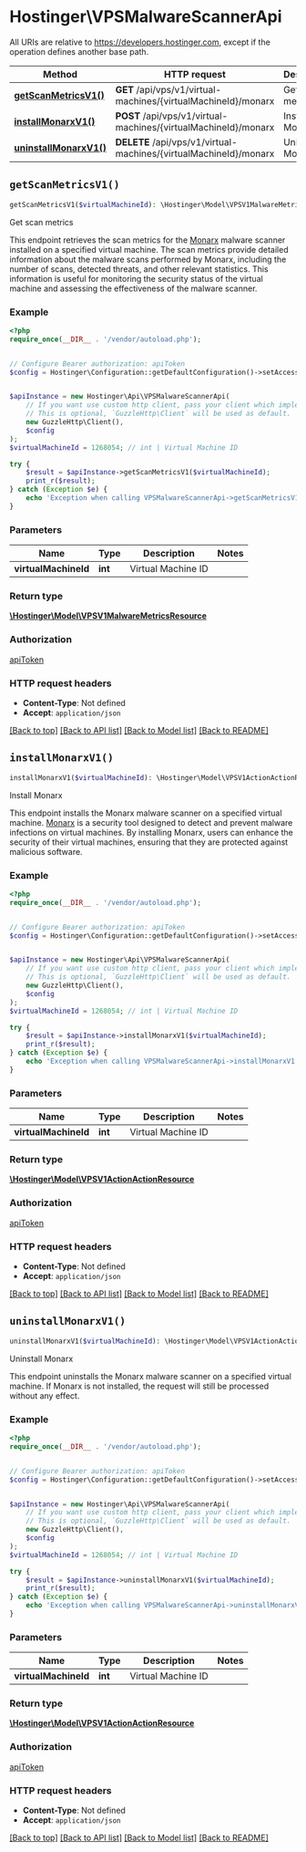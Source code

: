 # Hostinger\VPSMalwareScannerApi

All URIs are relative to https://developers.hostinger.com, except if the operation defines another base path.

| Method | HTTP request | Description |
| ------------- | ------------- | ------------- |
| [**getScanMetricsV1()**](VPSMalwareScannerApi.md#getScanMetricsV1) | **GET** /api/vps/v1/virtual-machines/{virtualMachineId}/monarx | Get scan metrics |
| [**installMonarxV1()**](VPSMalwareScannerApi.md#installMonarxV1) | **POST** /api/vps/v1/virtual-machines/{virtualMachineId}/monarx | Install Monarx |
| [**uninstallMonarxV1()**](VPSMalwareScannerApi.md#uninstallMonarxV1) | **DELETE** /api/vps/v1/virtual-machines/{virtualMachineId}/monarx | Uninstall Monarx |


## `getScanMetricsV1()`

```php
getScanMetricsV1($virtualMachineId): \Hostinger\Model\VPSV1MalwareMetricsResource
```

Get scan metrics

This endpoint retrieves the scan metrics for the [Monarx](https://www.monarx.com/) malware scanner installed on a specified virtual machine. The scan metrics provide detailed information about the malware scans performed by Monarx, including the number of scans,  detected threats, and other relevant statistics. This information is useful for monitoring the security status of the  virtual machine and assessing the effectiveness of the malware scanner.

### Example

```php
<?php
require_once(__DIR__ . '/vendor/autoload.php');


// Configure Bearer authorization: apiToken
$config = Hostinger\Configuration::getDefaultConfiguration()->setAccessToken('YOUR_ACCESS_TOKEN');


$apiInstance = new Hostinger\Api\VPSMalwareScannerApi(
    // If you want use custom http client, pass your client which implements `GuzzleHttp\ClientInterface`.
    // This is optional, `GuzzleHttp\Client` will be used as default.
    new GuzzleHttp\Client(),
    $config
);
$virtualMachineId = 1268054; // int | Virtual Machine ID

try {
    $result = $apiInstance->getScanMetricsV1($virtualMachineId);
    print_r($result);
} catch (Exception $e) {
    echo 'Exception when calling VPSMalwareScannerApi->getScanMetricsV1: ', $e->getMessage(), PHP_EOL;
}
```

### Parameters

| Name | Type | Description  | Notes |
| ------------- | ------------- | ------------- | ------------- |
| **virtualMachineId** | **int**| Virtual Machine ID | |

### Return type

[**\Hostinger\Model\VPSV1MalwareMetricsResource**](../Model/VPSV1MalwareMetricsResource.md)

### Authorization

[apiToken](../../README.md#apiToken)

### HTTP request headers

- **Content-Type**: Not defined
- **Accept**: `application/json`

[[Back to top]](#) [[Back to API list]](../../README.md#endpoints)
[[Back to Model list]](../../README.md#models)
[[Back to README]](../../README.md)

## `installMonarxV1()`

```php
installMonarxV1($virtualMachineId): \Hostinger\Model\VPSV1ActionActionResource
```

Install Monarx

This endpoint installs the Monarx malware scanner on a specified virtual machine.   [Monarx](https://www.monarx.com/) is a security tool designed to detect and prevent malware infections on virtual machines.  By installing Monarx, users can enhance the security of their virtual machines, ensuring that they are protected against malicious software.

### Example

```php
<?php
require_once(__DIR__ . '/vendor/autoload.php');


// Configure Bearer authorization: apiToken
$config = Hostinger\Configuration::getDefaultConfiguration()->setAccessToken('YOUR_ACCESS_TOKEN');


$apiInstance = new Hostinger\Api\VPSMalwareScannerApi(
    // If you want use custom http client, pass your client which implements `GuzzleHttp\ClientInterface`.
    // This is optional, `GuzzleHttp\Client` will be used as default.
    new GuzzleHttp\Client(),
    $config
);
$virtualMachineId = 1268054; // int | Virtual Machine ID

try {
    $result = $apiInstance->installMonarxV1($virtualMachineId);
    print_r($result);
} catch (Exception $e) {
    echo 'Exception when calling VPSMalwareScannerApi->installMonarxV1: ', $e->getMessage(), PHP_EOL;
}
```

### Parameters

| Name | Type | Description  | Notes |
| ------------- | ------------- | ------------- | ------------- |
| **virtualMachineId** | **int**| Virtual Machine ID | |

### Return type

[**\Hostinger\Model\VPSV1ActionActionResource**](../Model/VPSV1ActionActionResource.md)

### Authorization

[apiToken](../../README.md#apiToken)

### HTTP request headers

- **Content-Type**: Not defined
- **Accept**: `application/json`

[[Back to top]](#) [[Back to API list]](../../README.md#endpoints)
[[Back to Model list]](../../README.md#models)
[[Back to README]](../../README.md)

## `uninstallMonarxV1()`

```php
uninstallMonarxV1($virtualMachineId): \Hostinger\Model\VPSV1ActionActionResource
```

Uninstall Monarx

This endpoint uninstalls the Monarx malware scanner on a specified virtual machine. If Monarx is not installed, the request will still be processed without any effect.

### Example

```php
<?php
require_once(__DIR__ . '/vendor/autoload.php');


// Configure Bearer authorization: apiToken
$config = Hostinger\Configuration::getDefaultConfiguration()->setAccessToken('YOUR_ACCESS_TOKEN');


$apiInstance = new Hostinger\Api\VPSMalwareScannerApi(
    // If you want use custom http client, pass your client which implements `GuzzleHttp\ClientInterface`.
    // This is optional, `GuzzleHttp\Client` will be used as default.
    new GuzzleHttp\Client(),
    $config
);
$virtualMachineId = 1268054; // int | Virtual Machine ID

try {
    $result = $apiInstance->uninstallMonarxV1($virtualMachineId);
    print_r($result);
} catch (Exception $e) {
    echo 'Exception when calling VPSMalwareScannerApi->uninstallMonarxV1: ', $e->getMessage(), PHP_EOL;
}
```

### Parameters

| Name | Type | Description  | Notes |
| ------------- | ------------- | ------------- | ------------- |
| **virtualMachineId** | **int**| Virtual Machine ID | |

### Return type

[**\Hostinger\Model\VPSV1ActionActionResource**](../Model/VPSV1ActionActionResource.md)

### Authorization

[apiToken](../../README.md#apiToken)

### HTTP request headers

- **Content-Type**: Not defined
- **Accept**: `application/json`

[[Back to top]](#) [[Back to API list]](../../README.md#endpoints)
[[Back to Model list]](../../README.md#models)
[[Back to README]](../../README.md)
